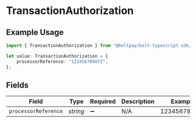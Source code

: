 # TransactionAuthorization

## Example Usage

```typescript
import { TransactionAuthorization } from "@boltpay/bolt-typescript-sdk/models/components";

let value: TransactionAuthorization = {
    processorReference: "123456789XYZ",
};
```

## Fields

| Field                | Type                 | Required             | Description          | Example              |
| -------------------- | -------------------- | -------------------- | -------------------- | -------------------- |
| `processorReference` | *string*             | :heavy_minus_sign:   | N/A                  | 123456789XYZ         |